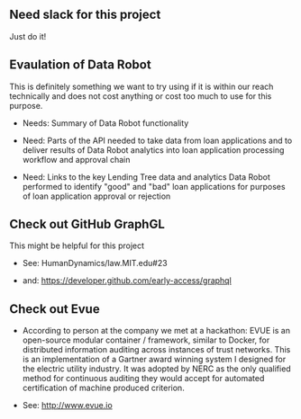 ## Need slack for this project

Just do it!

## Evaulation of Data Robot

This is definitely something we want to try using if it is within our reach technically and does not cost anything or cost too much to use for this purpose. 

* Needs: Summary of Data Robot functionality

* Need: Parts of the API needed to take data from loan applications and to deliver results of Data Robot analytics into loan application processing workflow and approval chain

* Need: Links to the key Lending Tree data and analytics Data Robot performed to identify "good" and "bad" loan applications for purposes of loan application approval or rejection

## Check out GitHub GraphGL

This might be helpful for this project

* See: HumanDynamics/law.MIT.edu#23

* and: https://developer.github.com/early-access/graphql

## Check out Evue

* According to person at the company we met at a hackathon: EVUE is an open-source modular container / framework, similar to Docker, for distributed information auditing across instances of trust networks. This is an implementation of a Gartner award winning system I designed for the electric utility industry. It was adopted by NERC as the only qualified method for continuous auditing they would accept for automated certification of machine produced criterion.

* See: http://www.evue.io


